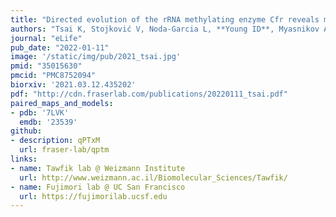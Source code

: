 ```yaml
---
title: "Directed evolution of the rRNA methylating enzyme Cfr reveals molecular basis of antibiotic resistance"
authors: "Tsai K, Stojković V, Noda-Garcia L, **Young ID**, Myasnikov AG, Kleinman J, Palla A, Floor SN, Frost A, **Fraser JS**, Tawfik DS, Fujimori DG."
journal: "eLife"
pub_date: "2022-01-11"
image: '/static/img/pub/2021_tsai.jpg'
pmid: "35015630"
pmcid: "PMC8752094"
biorxiv: '2021.03.12.435202'
pdf: "http://cdn.fraserlab.com/publications/20220111_tsai.pdf"
paired_maps_and_models:
- pdb: '7LVK'
  emdb: '23539'
github:
- description: qPTxM
  url: fraser-lab/qptm
links:
- name: Tawfik lab @ Weizmann Institute
  url: http://www.weizmann.ac.il/Biomolecular_Sciences/Tawfik/
- name: Fujimori lab @ UC San Francisco
  url: https://fujimorilab.ucsf.edu
---
```

